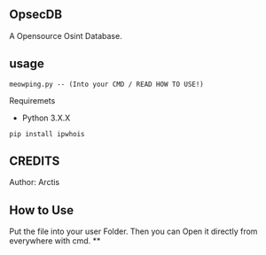## OpsecDB

A Opensource Osint Database.

## usage
```
meowping.py -- (Into your CMD / READ HOW TO USE!)
```

Requiremets
- Python 3.X.X
```
pip install ipwhois
```

## CREDITS ##
Author: Arctis

## How to Use ##
Put the file into your user Folder.
Then you can Open it directly from everywhere with cmd.
**
